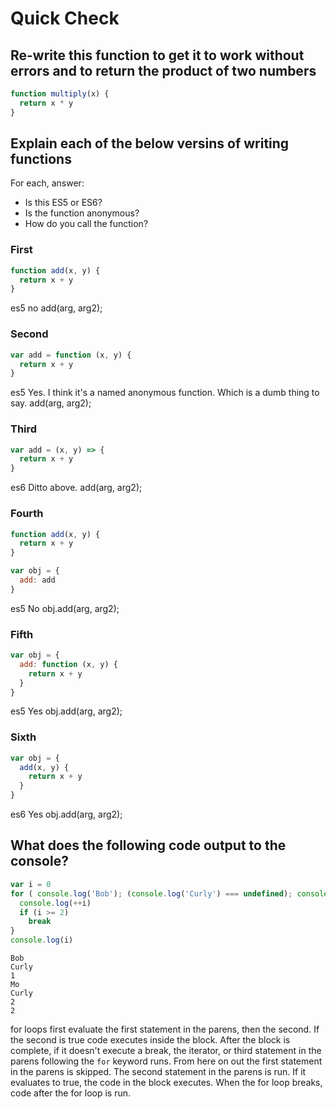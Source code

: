 # Quick Check

## Re-write this function to get it to work without errors and to return the product of two numbers

```js
function multiply(x) {
  return x * y
}
```

## Explain each of the below versins of writing functions

For each, answer:
- Is this ES5 or ES6?
- Is the function anonymous?
- How do you call the function?

### First

```js
function add(x, y) {
  return x + y
}
```
es5
no
add(arg, arg2);

### Second

```js
var add = function (x, y) {
  return x + y
}
```

es5
Yes. I think it's a named anonymous function. Which is a dumb thing to say.
add(arg, arg2);

### Third

```js
var add = (x, y) => {
  return x + y
}
```

es6
Ditto above.
add(arg, arg2);

### Fourth

```js
function add(x, y) {
  return x + y
}

var obj = {
  add: add
}
```

es5
No
obj.add(arg, arg2);

### Fifth

```js
var obj = {
  add: function (x, y) {
    return x + y
  }
}
```

es5
Yes
obj.add(arg, arg2);

### Sixth

```js
var obj = {
  add(x, y) {
    return x + y
  }
}
```

es6
Yes
obj.add(arg, arg2);

## What does the following code output to the console?

```js
var i = 0
for ( console.log('Bob'); (console.log('Curly') === undefined); console('Mo') ) { 
  console.log(++i)
  if (i >= 2)
    break
}
console.log(i)
```
```
Bob
Curly
1
Mo
Curly
2
2
```
for loops first evaluate the first statement in the parens, then the second. If the second is true code executes inside the block. After the block is complete, if it doesn't execute a break, the iterator, or third statement in the parens following the `for` keyword runs. From here on out the first statement in the parens is skipped. The second statement in the parens is run. If it evaluates to true, the code in the block executes. When the for loop breaks, code after the for loop is run.

